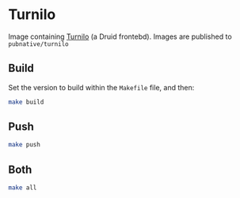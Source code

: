 # Turnilo

Image containing [Turnilo][1] (a Druid frontebd). Images are published to `pubnative/turnilo`

## Build

Set the version to build within the `Makefile` file, and then:

```bash
make build
```

## Push

```bash
make push
```

## Both

```bash
make all
```

[1]: https://github.com/allegro/turnilo
